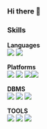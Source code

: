 ### Hi there 👋

### Skills

**Languages**<br>
<img src="https://img.shields.io/badge/python-3776AB?style=flat-square&logo=python&logoColor=white"/> <img src="https://img.shields.io/badge/mysql-4479A1?style=flat-square&logo=mysql&logoColor=white"/>

**Platforms**<br>
<img src="https://img.shields.io/badge/ubuntu-E95420?style=flat-square&logo=ubuntu&logoColor=white"/> <img src="https://img.shields.io/badge/dbeaver-382923?style=flat-square&logo=dbeaver&logoColor=white"/> 
<img src="https://img.shields.io/badge/apachehadoop-66CCFF?style=flat-square&logo=apachehadoop&logoColor=white"/><img src="https://img.shields.io/badge/apacheairflow-017CEE?style=flat-square&logo=apacheairflow&logoColor=white"/>

**DBMS**<br>
<img src="https://img.shields.io/badge/mariadb-003545?style=flat-square&logo=mariadb&logoColor=white"/>
<img src="https://img.shields.io/badge/html5-E34F26?style=flat-square&logo=html5&logoColor=white"/> <img src="https://img.shields.io/badge/css3-1572B6?style=flat-square&logo=css3&logoColor=white"/> 

**TOOLS**<br>
<img src="https://img.shields.io/badge/amazonaws-232F3E?style=flat-square&logo=amazonaws&logoColor=white"/>
<img src="https://img.shields.io/badge/amazonec2-FF9900?style=flat-square&logo=amazonec2&logoColor=white"/>
<img src="https://img.shields.io/badge/slack-4A154B?style=flat-square&logo=slack&logoColor=white"/>


<!--
**wkdrudals/wkdrudals** is a ✨ _special_ ✨ repository because its `README.md` (this file) appears on your GitHub profile.

Here are some ideas to get you started:
- 🔭 I’m currently working on ...
- 🌱 I’m currently learning ...
- 👯 I’m looking to collaborate on ...
- 🤔 I’m looking for help with ...
- 💬 Ask me about ...
- 📫 How to reach me: ...
- 😄 Pronouns: ...
- ⚡ Fun fact: ...
-->

